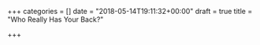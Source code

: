 +++
categories = []
date = "2018-05-14T19:11:32+00:00"
draft = true
title = "Who Really Has Your Back?"

+++
